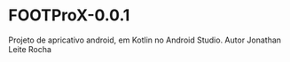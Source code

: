 # FOOTProX-0.0.1
Projeto de apricativo android, em Kotlin no Android Studio.
Autor Jonathan Leite Rocha
